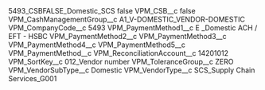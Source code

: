 <?xml version="1.0" encoding="UTF-8"?>
<CustomMetadata xmlns="http://soap.sforce.com/2006/04/metadata" xmlns:xsi="http://www.w3.org/2001/XMLSchema-instance" xmlns:xsd="http://www.w3.org/2001/XMLSchema">
    <label>5493_CSBFALSE_Domestic_SCS</label>
    <protected>false</protected>
    <values>
        <field>VPM_CSB__c</field>
        <value xsi:type="xsd:boolean">false</value>
    </values>
    <values>
        <field>VPM_CashManagementGroup__c</field>
        <value xsi:type="xsd:string">A1_V-DOMESTIC_VENDOR-DOMESTIC</value>
    </values>
    <values>
        <field>VPM_CompanyCode__c</field>
        <value xsi:type="xsd:string">5493</value>
    </values>
    <values>
        <field>VPM_PaymentMethod1__c</field>
        <value xsi:type="xsd:string">E _Domestic ACH / EFT - HSBC</value>
    </values>
    <values>
        <field>VPM_PaymentMethod2__c</field>
        <value xsi:nil="true"/>
    </values>
    <values>
        <field>VPM_PaymentMethod3__c</field>
        <value xsi:nil="true"/>
    </values>
    <values>
        <field>VPM_PaymentMethod4__c</field>
        <value xsi:nil="true"/>
    </values>
    <values>
        <field>VPM_PaymentMethod5__c</field>
        <value xsi:nil="true"/>
    </values>
    <values>
        <field>VPM_PaymentMethod__c</field>
        <value xsi:nil="true"/>
    </values>
    <values>
        <field>VPM_ReconciliationAccount__c</field>
        <value xsi:type="xsd:string">14201012</value>
    </values>
    <values>
        <field>VPM_SortKey__c</field>
        <value xsi:type="xsd:string">012_Vendor number</value>
    </values>
    <values>
        <field>VPM_ToleranceGroup__c</field>
        <value xsi:type="xsd:string">ZERO</value>
    </values>
    <values>
        <field>VPM_VendorSubType__c</field>
        <value xsi:type="xsd:string">Domestic</value>
    </values>
    <values>
        <field>VPM_VendorType__c</field>
        <value xsi:type="xsd:string">SCS_Supply Chain Services_G001</value>
    </values>
</CustomMetadata>

